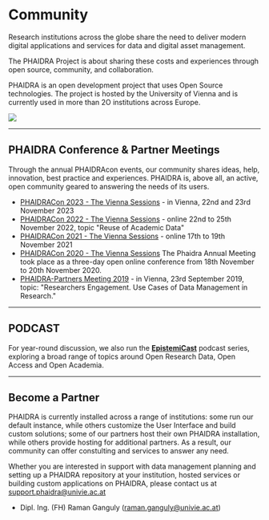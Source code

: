 # Community 

Research institutions across the globe share the need to deliver modern digital applications and services for data and digital asset management. 

The PHAIDRA Project is about sharing these costs and experiences through open source, community, and collaboration. 

PHAIDRA is an open development project that uses Open Source technologies. The project is hosted by the University of Vienna and is currently used in more than 2O institutions across Europe.  

![](/assets/img/phaidra_partners_map.jpeg)

---

## PHAIDRA Conference & Partner Meetings
Through the annual PHAIDRAcon events, our community shares ideas, help, innovation, best practice and experiences. 
PHAIDRA is, above all, an active, open community geared to answering the needs of its users. 

- [PHAIDRACon 2023 - The Vienna Sessions](https://phaidracon.univie.ac.at/) - in Vienna, 22nd and 23rd November 2023
- [PHAIDRACon 2022 - The Vienna Sessions](https://phaidracon.univie.ac.at/phaidracon-2022/schedule/) - online 22nd to 25th November 2022, topic "Reuse of Academic Data"
- [PHAIDRACon 2021 - The Vienna Sessions](https://phaidracon.univie.ac.at/) - online 17th to 19th November 2021
- [PHAIDRACon 2020 - The Vienna Sessions](https://phaidracon.univie.ac.at/) The Phaidra Annual Meeting took place as a three-day open online conference from 18th November to 20th November 2020.
- [PHAIDRA-Partners Meeting 2019](https://phaidra.univie.ac.at/o:1033298) - in Vienna, 23rd September 2019, topic: "Researchers Engagement. Use Cases of Data Management in Research."

---

## PODCAST
For year-round discussion, we also run the **[EpistemiCast](https://epistemicast.org/)** podcast series, exploring a broad range of topics around Open Research Data, Open Access and Open Academia.

---

## Become a Partner

PHAIDRA is currently installed across a range of institutions: some run our default instance, while others customize the User Interface and build custom solutions; some of our partners host their own PHAIDRA installation, while others provide hosting for additional partners. As a result, our community can offer constulting and services to answer any need.

Whether you are interested in support with data management planning and setting up a PHAIDRA repository at your institution, hosted services or building custom applications on PHAIDRA, please contact us at <support.phaidra@univie.ac.at>

- Dipl. Ing. (FH) Raman Ganguly (<raman.ganguly@univie.ac.at>)
